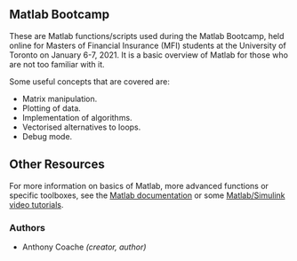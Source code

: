 ## Matlab Bootcamp


These are Matlab functions/scripts used during the Matlab Bootcamp, held online for Masters of Financial Insurance (MFI) students at the University of Toronto on January 6-7, 2021. It is a basic overview of Matlab for those who are not too familiar with it.

Some useful concepts that are covered are:


* Matrix manipulation.
* Plotting of data.
* Implementation of algorithms.
* Vectorised alternatives to loops.
* Debug mode.

## Other Resources

For more information on basics of Matlab, more advanced functions or specific toolboxes, see the [Matlab documentation](https://www.mathworks.com/help/matlab/) or some [Matlab/Simulink video tutorials](https://www.mathworks.com/support/learn-with-matlab-tutorials.html).

### Authors


- Anthony Coache *(creator, author)*